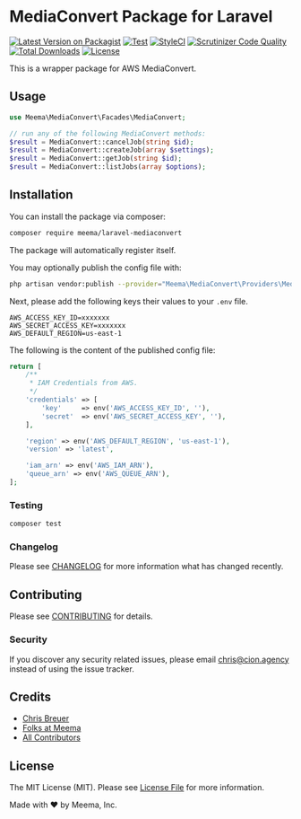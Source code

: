 # MediaConvert Package for Laravel

[![Latest Version on Packagist](https://img.shields.io/packagist/v/meema/laravel-mediaconvert.svg?style=flat-square)](https://packagist.org/packages/Meema/laravel-mediaconvert)
[![Test](https://github.com/meemaio/laravel-mediaconvert/workflows/Test/badge.svg?branch=master)](https://github.com/ci-on/laravel-mediaconvert/actions)
[![StyleCI](https://github.styleci.io/repos/264578171/shield?branch=master)](https://github.styleci.io/repos/264578171)
[![Scrutinizer Code Quality](https://scrutinizer-ci.com/g/ci-on/laravel-mediaconvert/badges/quality-score.png?b=master)](https://scrutinizer-ci.com/g/ci-on/laravel-mediaconvert/?branch=master)
[![Total Downloads](https://img.shields.io/packagist/dt/Meema/laravel-mediaconvert.svg?style=flat-square)](https://packagist.org/packages/Meema/laravel-mediaconvert)
[![License](https://img.shields.io/github/license/ci-on/laravel-mediaconvert.svg?style=flat-square)](https://github.com/ci-on/laravel-mediaconvert/blob/master/LICENSE.md)
<!-- [
[![Build Status](wip)](ghactions)
 -->

This is a wrapper package for AWS MediaConvert.

## Usage

``` php
use Meema\MediaConvert\Facades\MediaConvert;

// run any of the following MediaConvert methods:
$result = MediaConvert::cancelJob(string $id);
$result = MediaConvert::createJob(array $settings);
$result = MediaConvert::getJob(string $id);
$result = MediaConvert::listJobs(array $options);
```

## Installation

You can install the package via composer:

```bash
composer require meema/laravel-mediaconvert
```

The package will automatically register itself.

You may optionally publish the config file with:

```bash
php artisan vendor:publish --provider="Meema\MediaConvert\Providers\MediaConvertServiceProvider" --tag="config"
```

Next, please add the following keys their values to your `.env` file.

```env
AWS_ACCESS_KEY_ID=xxxxxxx
AWS_SECRET_ACCESS_KEY=xxxxxxx
AWS_DEFAULT_REGION=us-east-1
```

The following is the content of the published config file:

```php
return [
    /**
     * IAM Credentials from AWS.
     */
    'credentials' => [
        'key'     => env('AWS_ACCESS_KEY_ID', ''),
        'secret'  => env('AWS_SECRET_ACCESS_KEY', ''),
    ],

    'region' => env('AWS_DEFAULT_REGION', 'us-east-1'),
    'version' => 'latest',

    'iam_arn' => env('AWS_IAM_ARN'),
    'queue_arn' => env('AWS_QUEUE_ARN'),
];
```

### Testing

``` bash
composer test
```

### Changelog

Please see [CHANGELOG](CHANGELOG.md) for more information what has changed recently.

## Contributing

Please see [CONTRIBUTING](CONTRIBUTING.md) for details.

### Security

If you discover any security related issues, please email chris@cion.agency instead of using the issue tracker.

## Credits

- [Chris Breuer](https://github.com/Chris1904)
- [Folks at Meema](https://github.com/meemaio)
- [All Contributors](../../contributors)

## License

The MIT License (MIT). Please see [License File](LICENSE.md) for more information.

Made with ❤️ by Meema, Inc.
